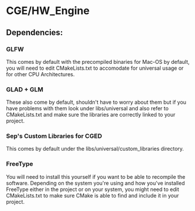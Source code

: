 # CGE/HW_Engine

## Dependencies:
### GLFW

This comes by default with the precompiled binaries for Mac-OS by default, you will need to edit CMakeLists.txt to accomodate for universal usage or for other CPU Architectures.

### GLAD + GLM
These also come by default, shouldn't have to worry about them but if you have problems with them look under libs/universal and also refer to CMakeLists.txt and make sure the libraries are correctly linked to your project.

### Sep's Custom Libraries for CGED

This comes by default under the libs/universal/custom_libraries directory.

### FreeType

You will need to install this yourself if you want to be able to recompile the software. Depending on the system you're using and how you've installed FreeType either in the project or on your system, you might need to edit CMakeLists.txt to make sure CMake is able to find and include it in your project.

